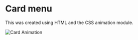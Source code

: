 # Card menu
This was created using HTML and the CSS animation module.

![Card Animation]([[v1/About.md]](https://github.com/brodiemcinnes/Brodies-Portfolio/blob/05d343a73b5fde3b8a700e969f81ec71adf42194/v1/Card-menu.gif))
